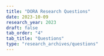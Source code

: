 ```yaml
---
title: "DORA Research Questions"
date: 2023-10-09
research_year: 2023
draft: false
tab_order: "4"
tab_title: "Questions"
type: "research_archives/questions"
---
```

